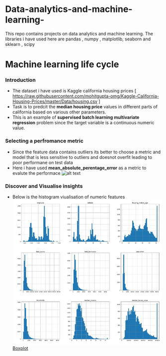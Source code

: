 # Data-analytics-and-machine-learning-
This repo contains projects on data analytics and machine learning. The libraries i have used here are pandas , numpy , matplotlib, seaborn and sklearn , scipy 

# Machine learning life cycle 

### Introduction 
* The dataset i have used is Kaggle california housing prices [ https://raw.githubusercontent.com/mohitgupta-omg/Kaggle-California-Housing-Prices/master/Data/housing.csv ] 
* Task is to predcit the **median housing price** values in different parts of california based on various other parameters.
* This is an example of **supervised batch learning multivariate regression** problem since the target variable is a continuous numeric value.   

### Selecting a perfromance metric 
* Since the feature data contains outliers its better to choose a metric and model that is less sensitive to outliers and doesnot overfit leading to poor performane on test data 
* Here i have used **mean_absolute_perentage_error** as a metric to evalute the performace ![alt text](https://i.imgur.com/ndIXERr.jpg "Logo Title Text 1")

### Discover and Visualise insights 
* Below is the histogram viualisation of numeric features
  ![alt text](https://github.com/umang299/Data-analytics-and-machine-learning-/blob/main/hist_cycle.JPG "Logo Title Text 1")
[Boxplot](https://github.com/umang299/Data-analytics-and-machine-learning-/blob/main/box_cycle.JPG "Logo Title Text 1")
  
  
